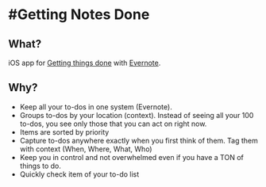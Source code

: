 #Getting Notes Done
==================

## What?
iOS app for [Getting things done](http://en.wikipedia.org/wiki/Getting_Things_Done) with [Evernote](http://www.evernote.com).

## Why?
* Keep all your to-dos in one system (Evernote).
* Groups to-dos by your location (context). Instead of seeing all your 100 to-dos, you see only those that you can act on right now. 
* Items are sorted by priority
* Capture to-dos anywhere exactly when you first think of them. Tag them with context (When, Where, What, Who)
* Keep you in control and not overwhelmed even if you have a TON of things to do.
* Quickly check item of your to-do list

